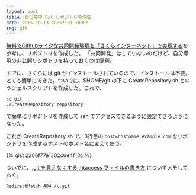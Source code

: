 ```yaml
---
layout: post
title: 自分専用 Git リポジトリの作成
date: 2015-10-13 18:52:31 +0000
tag: git
---
```

[無料でGithubライクな共同開発環境を「さくらインターネット」で実現する](http://www.happyquality.com/2011/09/22/1322.htm)を参考に、リポジトリを作成した。
「共同開発」はしていないのだけど、自分専用の非公開リジポトリを持っておくのは便利。

すでに、さくらには git がインストールされているので、インストールは不要。とても簡単にできた。ついでに、$HOME/git の下に CreateRepository.sh というシェルスクリプトを作成した。これで、

~~~
cd git
./CreateRepository repository
~~~

で簡単にリポジトリを作成して ssh でアクセスできるように設定できるようになった。

これが CreateRepository.sh で、3行目の ```host=hostname.example.com``` をリポジトリを作成するホストのホスト名に変えて使う。

{% gist 2206f77e1302c6e4f13c %}

ついでに、[.git を見えなくする .htaccess ファイルの書き方](http://stackoverflow.com/questions/6142437/make-git-directory-web-inaccessible) についてメモしておく。

~~~~
RedirectMatch 404 /\.git
~~~~
